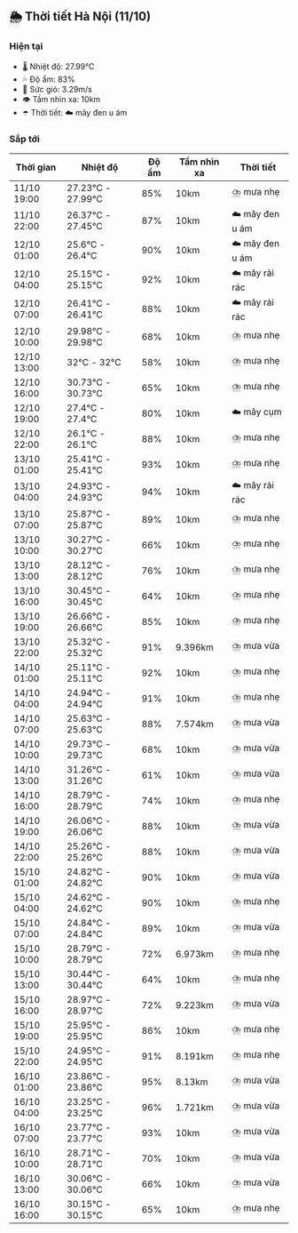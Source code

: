 ## 🌦️ Thời tiết Hà Nội (11/10)

### Hiện tại

- 🌡️ Nhiệt độ: 27.99℃
- 💦 Độ ẩm: 83%
- 💨 Sức gió: 3.29m/s
- 👁️ Tầm nhìn xa: 10km
- ☂️ Thời tiết: ☁️ mây đen u ám

### Sắp tới

| Thời gian | Nhiệt độ | Độ ẩm | Tầm nhìn xa | Thời tiết |
| --- | --- | --- | --- | --- |
| 11/10 19:00 | 27.23℃ - 27.99℃ | 85% | 10km | ⛈️ mưa nhẹ |
| 11/10 22:00 | 26.37℃ - 27.45℃ | 87% | 10km | ☁️ mây đen u ám |
| 12/10 01:00 | 25.6℃ - 26.4℃ | 90% | 10km | ☁️ mây đen u ám |
| 12/10 04:00 | 25.15℃ - 25.15℃ | 92% | 10km | ☁️ mây rải rác |
| 12/10 07:00 | 26.41℃ - 26.41℃ | 88% | 10km | ☁️ mây rải rác |
| 12/10 10:00 | 29.98℃ - 29.98℃ | 68% | 10km | ⛈️ mưa nhẹ |
| 12/10 13:00 | 32℃ - 32℃ | 58% | 10km | ⛈️ mưa nhẹ |
| 12/10 16:00 | 30.73℃ - 30.73℃ | 65% | 10km | ⛈️ mưa nhẹ |
| 12/10 19:00 | 27.4℃ - 27.4℃ | 80% | 10km | ☁️ mây cụm |
| 12/10 22:00 | 26.1℃ - 26.1℃ | 88% | 10km | ⛈️ mưa nhẹ |
| 13/10 01:00 | 25.41℃ - 25.41℃ | 93% | 10km | ⛈️ mưa nhẹ |
| 13/10 04:00 | 24.93℃ - 24.93℃ | 94% | 10km | ☁️ mây rải rác |
| 13/10 07:00 | 25.87℃ - 25.87℃ | 89% | 10km | ⛈️ mưa nhẹ |
| 13/10 10:00 | 30.27℃ - 30.27℃ | 66% | 10km | ⛈️ mưa nhẹ |
| 13/10 13:00 | 28.12℃ - 28.12℃ | 76% | 10km | ⛈️ mưa nhẹ |
| 13/10 16:00 | 30.45℃ - 30.45℃ | 64% | 10km | ⛈️ mưa nhẹ |
| 13/10 19:00 | 26.66℃ - 26.66℃ | 85% | 10km | ⛈️ mưa nhẹ |
| 13/10 22:00 | 25.32℃ - 25.32℃ | 91% | 9.396km | ⛈️ mưa vừa |
| 14/10 01:00 | 25.11℃ - 25.11℃ | 92% | 10km | ⛈️ mưa nhẹ |
| 14/10 04:00 | 24.94℃ - 24.94℃ | 91% | 10km | ⛈️ mưa nhẹ |
| 14/10 07:00 | 25.63℃ - 25.63℃ | 88% | 7.574km | ⛈️ mưa vừa |
| 14/10 10:00 | 29.73℃ - 29.73℃ | 68% | 10km | ⛈️ mưa vừa |
| 14/10 13:00 | 31.26℃ - 31.26℃ | 61% | 10km | ⛈️ mưa vừa |
| 14/10 16:00 | 28.79℃ - 28.79℃ | 74% | 10km | ⛈️ mưa nhẹ |
| 14/10 19:00 | 26.06℃ - 26.06℃ | 88% | 10km | ⛈️ mưa vừa |
| 14/10 22:00 | 25.26℃ - 25.26℃ | 88% | 10km | ⛈️ mưa vừa |
| 15/10 01:00 | 24.82℃ - 24.82℃ | 90% | 10km | ⛈️ mưa vừa |
| 15/10 04:00 | 24.62℃ - 24.62℃ | 90% | 10km | ⛈️ mưa nhẹ |
| 15/10 07:00 | 24.84℃ - 24.84℃ | 89% | 10km | ⛈️ mưa vừa |
| 15/10 10:00 | 28.79℃ - 28.79℃ | 72% | 6.973km | ⛈️ mưa nhẹ |
| 15/10 13:00 | 30.44℃ - 30.44℃ | 64% | 10km | ⛈️ mưa nhẹ |
| 15/10 16:00 | 28.97℃ - 28.97℃ | 72% | 9.223km | ⛈️ mưa vừa |
| 15/10 19:00 | 25.95℃ - 25.95℃ | 86% | 10km | ⛈️ mưa nhẹ |
| 15/10 22:00 | 24.95℃ - 24.95℃ | 91% | 8.191km | ⛈️ mưa nhẹ |
| 16/10 01:00 | 23.86℃ - 23.86℃ | 95% | 8.13km | ⛈️ mưa vừa |
| 16/10 04:00 | 23.25℃ - 23.25℃ | 96% | 1.721km | ⛈️ mưa vừa |
| 16/10 07:00 | 23.77℃ - 23.77℃ | 93% | 10km | ⛈️ mưa vừa |
| 16/10 10:00 | 28.71℃ - 28.71℃ | 70% | 10km | ⛈️ mưa vừa |
| 16/10 13:00 | 30.06℃ - 30.06℃ | 66% | 10km | ⛈️ mưa vừa |
| 16/10 16:00 | 30.15℃ - 30.15℃ | 65% | 10km | ⛈️ mưa nhẹ |
